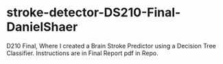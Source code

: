# stroke-detector-DS210-Final-DanielShaer

D210 Final, Where I created a Brain Stroke Predictor using a Decision Tree Classifier. Instructions are in Final Report pdf in Repo.
